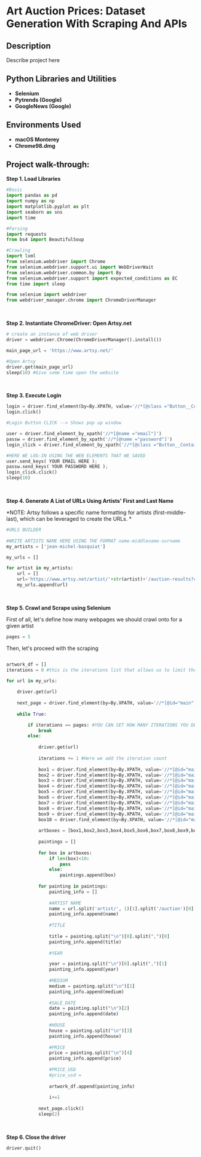 <h1> Art Auction Prices: Dataset Generation With Scraping And APIs </h1>

<h2>Description</h2>
Describe project here
<br />


<h2>Python Libraries and Utilities</h2>


 - <b>Selenium</b>
 - <b>Pytrends (Google)</b>
 - <b>GoogleNews (Google)</b>    

<h2>Environments Used </h2>

- <b>macOS Monterey</b>
- <b>Chrome98.dmg</b>

<h2>Project walk-through:</h2>

<p align="center">

**Step 1. Load Libraries** <br/>

```py
#Basic
import pandas as pd
import numpy as np
import matplotlib.pyplot as plt
import seaborn as sns
import time

#Parsing
import requests
from bs4 import BeautifulSoup

#Crawling
import lxml
from selenium.webdriver import Chrome
from selenium.webdriver.support.ui import WebDriverWait
from selenium.webdriver.common.by import By
from selenium.webdriver.support import expected_conditions as EC
from time import sleep

from selenium import webdriver
from webdriver_manager.chrome import ChromeDriverManager
```

<br />

**Step 2. Instantiate ChromeDriver: Open Artsy.net** <br/>

```py
# create an instance of web driver
driver = webdriver.Chrome(ChromeDriverManager().install())

main_page_url = 'https://www.artsy.net/'

#Open Artsy
driver.get(main_page_url)
sleep(10) #Give some time open the website
```

<br />

**Step 3. Execute Login** <br/>

```py
login = driver.find_element(by=By.XPATH, value='//*[@class ="Button__Container-sc-1bhxy1c-0 fnJjPI"]')
login.click()

#Login Button CLICK --> Shows pop up window

user = driver.find_element_by_xpath('//*[@name ="email"]')
passw = driver.find_element_by_xpath('//*[@name ="password"]')
login_click = driver.find_element_by_xpath('//*[@class ="Button__Container-sc-1bhxy1c-0 gMKEFL"]')

#HERE WE LOG-IN USING THE WEB ELEMENTS THAT WE SAVED
user.send_keys( YOUR EMAIL HERE );
passw.send_keys( YOUR PASSWORD HERE );
login_click.click()
sleep(10)
```

<br />

**Step 4. Generate A List of URLs Using Artists' First and Last Name** <br/>

*NOTE: Artsy follows a specific name formatting for artists (first-middle-last), which can be leveraged to create the URLs. *<br/>

```py
#URLS BUILDER
 
#WRITE ARTISTS NAME HERE USING THE FORMAT name-middlename-surname
my_artists = ['jean-michel-basquiat']

my_urls = []

for artist in my_artists:
    url = []
    url='https://www.artsy.net/artist/'+str(artist)+'/auction-results?categories%5B0%5D=Painting'
    my_urls.append(url)
```

<br />

**Step 5. Crawl and Scrape using Selenium** <br/>

First of all, let's define how many webpages we should crawl onto for a given artist<br/>

```py
pages = 5
```

Then, let's proceed with the scraping <br/>

```py

artwork_df = []
iterations = 0 #this is the iterations list that allows us to limit the pages to crowl to a given number...5

for url in my_urls:
    
    driver.get(url)
    
    next_page = driver.find_element(by=By.XPATH, value='//*[@id="main"]/div/div/div/div[4]/div[7]/div[2]/nav/a')
        
    while True:

        if iterations == pages: #YOU CAN SET HOW MANY ITERATIONS YOU DESIRE
            break
        else:
            
            driver.get(url)
            
            iterations += 1 #Here we add the iteration count
            
            box1 = driver.find_element(by=By.XPATH, value='//*[@id="main"]/div/div/div/div[4]/div[7]/div[2]/div[3]/div[2]/button[1]').text
            box2 = driver.find_element(by=By.XPATH, value='//*[@id="main"]/div/div/div/div[4]/div[7]/div[2]/div[3]/div[2]/button[2]').text
            box3 = driver.find_element(by=By.XPATH, value='//*[@id="main"]/div/div/div/div[4]/div[7]/div[2]/div[3]/div[2]/button[3]').text
            box4 = driver.find_element(by=By.XPATH, value='//*[@id="main"]/div/div/div/div[4]/div[7]/div[2]/div[3]/div[2]/button[4]').text
            box5 = driver.find_element(by=By.XPATH, value='//*[@id="main"]/div/div/div/div[4]/div[7]/div[2]/div[3]/div[2]/button[5]').text
            box6 = driver.find_element(by=By.XPATH, value='//*[@id="main"]/div/div/div/div[4]/div[7]/div[2]/div[3]/div[2]/button[6]').text
            box7 = driver.find_element(by=By.XPATH, value='//*[@id="main"]/div/div/div/div[4]/div[7]/div[2]/div[3]/div[2]/button[7]').text
            box8 = driver.find_element(by=By.XPATH, value='//*[@id="main"]/div/div/div/div[4]/div[7]/div[2]/div[3]/div[2]/button[8]').text
            box9 = driver.find_element(by=By.XPATH, value='//*[@id="main"]/div/div/div/div[4]/div[7]/div[2]/div[3]/div[2]/button[9]').text
            box10 = driver.find_element(by=By.XPATH, value='//*[@id="main"]/div/div/div/div[4]/div[7]/div[2]/div[3]/div[2]/button[10]').text         
            
            artboxes = [box1,box2,box3,box4,box5,box6,box7,box8,box9,box10]
            
            paintings = []
            
            for box in artboxes:
                if len(box)<10:
                    pass
                else:
                    paintings.append(box)
                    
            for painting in paintings:
                painting_info = []
                
                #ARTIST NAME
                name = url.split('artist/', 1)[1].split('/auction')[0]
                painting_info.append(name)
                
                #TITLE
                
                title = painting.split("\n")[0].split(",")[0]  
                painting_info.append(title)
                
                #YEAR

                year = painting.split("\n")[0].split(",")[1]
                painting_info.append(year)
                
                #MEDIUM
                medium = painting.split("\n")[1]
                painting_info.append(medium)
                
                #SALE_DATE
                date = painting.split("\n")[2]
                painting_info.append(date)
                
                #HOUSE
                house = painting.split("\n")[3]
                painting_info.append(house)
                
                #PRICE
                price = painting.split("\n")[4]
                painting_info.append(price)
                
                #PRICE_USD
                #price_usd = 
                    
                artwork_df.append(painting_info)
                
                i+=1
                
            next_page.click()
            sleep(2)
```

<br />

**Step 6. Close the driver** <br/>

```py
driver.quit()
```

<br />

</p>

<!--
 ```diff
- text in red
+ text in green
! text in orange
# text in gray
@@ text in purple (and bold)@@
```
--!>
